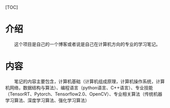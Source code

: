 [TOC]

# 介绍

&emsp;&emsp;这个项目是自己的一个博客或者说是自己在计算机方向的专业的学习笔记。

# 内容

&emsp;&emsp;笔记的内容主要包含，计算机基础（计算机组成原理，计算机操作系统，计算机网络，数据结构与算法）、编程语言（python语言、C++语言）、专业技能（TensorRT、Pytorch、Tensorflow2.0、OpenCV）、专业相关算法（传统机器学习算法、深度学习算法、强化学习算法）
